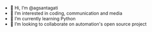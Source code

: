 - 👋 Hi, I’m @agsantagati
- 👀 I’m interested in coding, communication and media
- 🌱 I’m currently learning Python
- 💞️ I’m looking to collaborate on automation's open source project

<!---
agsantagati/agsantagati is a ✨ special ✨ repository because its `README.md` (this file) appears on your GitHub profile.
You can click the Preview link to take a look at your changes.
--->
